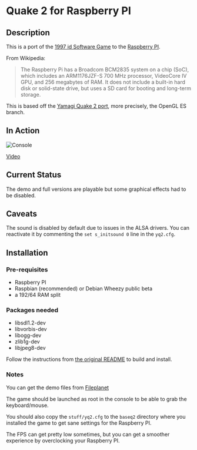 # Quake 2 for Raspberry PI

## Description

This is a port of the [1997 id Software Game](http://en.wikipedia.org/wiki/Quake_2) to the [Raspberry PI](http://www.raspberrypi.org/).

From Wikipedia:

> The Raspberry Pi has a Broadcom BCM2835 system on a chip (SoC), which includes an ARM1176JZF-S 700 MHz processor, VideoCore IV GPU, and 256 megabytes of RAM. It does not include a built-in hard disk or solid-state drive, but uses a SD card for booting and long-term storage.

This is based off the [Yamagi Quake 2 port](http://www.yamagi.org/quake2/), more precisely, the OpenGL ES branch.

## In Action

![Console](https://github.com/reefab/yquake2/raw/raspberry/stuff/photo.jpg)

[Video](http://www.youtube.com/watch?v=lD2K1JtsNYs)

## Current Status

The demo and full versions are playable but some graphical effects had to be disabled.

## Caveats

The sound is disabled by default due to issues in the ALSA drivers. You can reactivate it by commenting the `set s_initsound 0` line in the `yq2.cfg`.

## Installation

### Pre-requisites

 * Raspberry PI
 * Raspbian (recommended) or Debian Wheezy public beta
 * a 192/64 RAM split

### Packages needed

 * libsdl1.2-dev
 * libvorbis-dev
 * libogg-dev
 * zlib1g-dev
 * libjpeg8-dev

Follow the instructions from [the original README](https://github.com/reefab/yquake2/blob/raspberry/README) to build and install.

### Notes

You can get the demo files from [Fileplanet](http://www.fileplanet.com/6584/0/fileinfo/Quake-2-Demo-v3.14)

The game should be launched as root in the console to be able to grab the keyboard/mouse.

You should also copy the `stuff/yq2.cfg` to the `baseq2` directory where you installed the game to get sane settings for the Raspberry PI.

The FPS can get pretty low sometimes, but you can get a smoother experience by overclocking your Raspberry PI.
